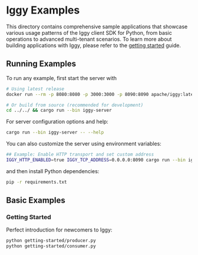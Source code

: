 # Iggy Examples

This directory contains comprehensive sample applications that showcase various usage patterns of the Iggy client SDK for Python, from basic operations to advanced multi-tenant scenarios. To learn more about building applications with Iggy, please refer to the [getting started](https://iggy.apache.org/docs/introduction/getting-started) guide.

## Running Examples

To run any example, first start the server with

```bash
# Using latest release
docker run --rm -p 8080:8080 -p 3000:3000 -p 8090:8090 apache/iggy:latest

# Or build from source (recommended for development)
cd ../../ && cargo run --bin iggy-server
```

For server configuration options and help:

```bash
cargo run --bin iggy-server -- --help
```

You can also customize the server using environment variables:

```bash
## Example: Enable HTTP transport and set custom address
IGGY_HTTP_ENABLED=true IGGY_TCP_ADDRESS=0.0.0.0:8090 cargo run --bin iggy-server
```

and then install Python dependencies:

```bash
pip -r requirements.txt
```

## Basic Examples

### Getting Started

Perfect introduction for newcomers to Iggy:

```bash
python getting-started/producer.py
python getting-started/consumer.py
```
